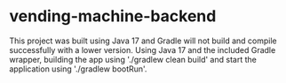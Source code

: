 # vending-machine-backend

This project was built using Java 17 and Gradle will not build and compile successfully with a lower version.
Using Java 17 and the included Gradle wrapper, building the app using './gradlew clean build'
and start the application using './gradlew bootRun'.
